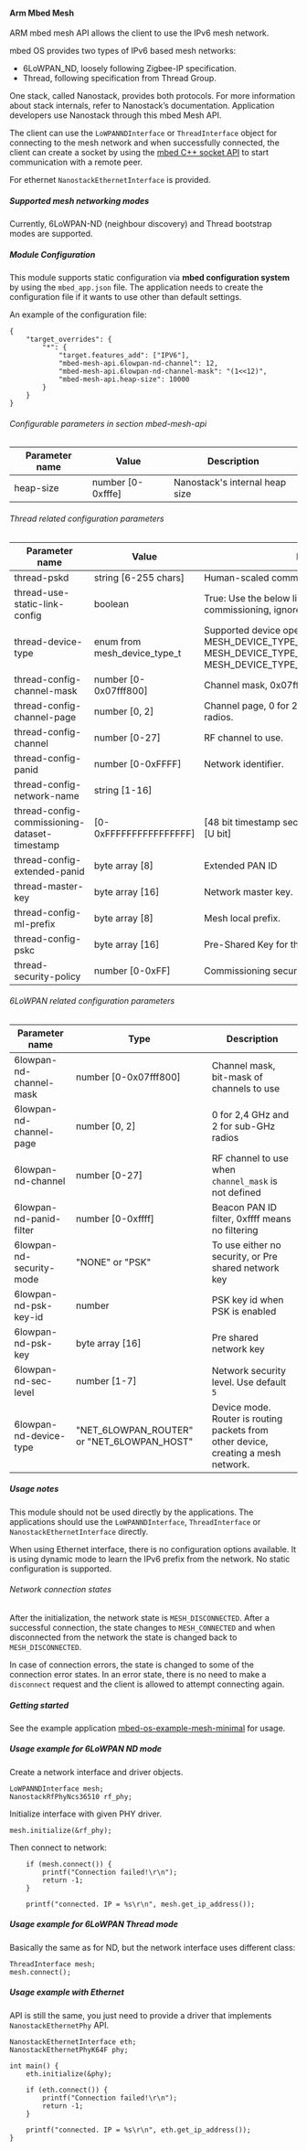 #### Arm Mbed Mesh

ARM mbed mesh API allows the client to use the IPv6 mesh network.

mbed OS provides two types of IPv6 based mesh networks:

* 6LoWPAN_ND, loosely following Zigbee-IP specification.
* Thread, following specification from Thread Group.

One stack, called Nanostack, provides both protocols. For more information about stack internals, refer to Nanostack’s documentation. Application developers use Nanostack through this mbed Mesh API.

The client can use the `LoWPANNDInterface` or `ThreadInterface` object for connecting to the mesh network and when successfully connected, the client can create a socket by using the [mbed C++ socket API](network_sockets.md) to start communication with a remote peer.

For ethernet `NanostackEthernetInterface` is provided.

##### Supported mesh networking modes

Currently, 6LoWPAN-ND (neighbour discovery) and Thread bootstrap modes are supported.

##### Module Configuration

This module supports static configuration via **mbed configuration system** by using the `mbed_app.json` file. The application needs to create the configuration file if it wants to use other than default settings.

An example of the configuration file:

```
{
    "target_overrides": {
        "*": {
            "target.features_add": ["IPV6"],
            "mbed-mesh-api.6lowpan-nd-channel": 12,
            "mbed-mesh-api.6lowpan-nd-channel-mask": "(1<<12)",
            "mbed-mesh-api.heap-size": 10000
        }
    }
}
```

###### Configurable parameters in section mbed-mesh-api

| Parameter name  | Value         | Description |
| --------------- | ------------- | ----------- |
| heap-size       | number [0-0xfffe] | Nanostack's internal heap size |

###### Thread related configuration parameters

| Parameter name  | Value         | Description |
| --------------- | ------------- | ----------- |
| thread-pskd     | string [6-255 chars] | Human-scaled commissioning credentials. |
| thread-use-static-link-config | boolean | True: Use the below link config, False: Use commissioning, ignore the below link config. |
| thread-device-type | enum from mesh_device_type_t | Supported device operating modes: MESH_DEVICE_TYPE_THREAD_ROUTER, MESH_DEVICE_TYPE_THREAD_SLEEPY_END_DEVICE, MESH_DEVICE_TYPE_THREAD_MINIMAL_END_DEVICE |
| thread-config-channel-mask | number [0-0x07fff800] | Channel mask, 0x07fff800 scans all channels. |
| thread-config-channel-page | number [0, 2]| Channel page, 0 for 2,4 GHz and 2 for sub-GHz radios. |
| thread-config-channel      | number [0-27] | RF channel to use. |
| thread-config-panid        | number [0-0xFFFF] | Network identifier. |
| thread-config-network-name | string [1-16] |
| thread-config-commissioning-dataset-timestamp | [0-0xFFFFFFFFFFFFFFFF] | [48 bit timestamp seconds]-[15 bit timestamp ticks]-[U bit] |
|thread-config-extended-panid | byte array [8] | Extended PAN ID |
| thread-master-key      | byte array [16]| Network master key. |
| thread-config-ml-prefix | byte array [8] | Mesh local prefix. |
| thread-config-pskc      | byte array [16] | Pre-Shared Key for the Commissioner. |
| thread-security-policy | number [0-0xFF] | Commissioning security policy bits |

###### 6LoWPAN related configuration parameters

| Parameter name  | Type     | Description |
| --------------- | ---------| ----------- |
| 6lowpan-nd-channel-mask    | number [0-0x07fff800] | Channel mask, bit-mask of channels to use |
| 6lowpan-nd-channel-page   | number [0, 2] | 0 for 2,4 GHz and 2 for sub-GHz radios |
| 6lowpan-nd-channel        | number [0-27] | RF channel to use when `channel_mask` is not defined |
| 6lowpan-nd-panid-filter | number [0-0xffff] | Beacon PAN ID filter, 0xffff means no filtering |
| 6lowpan-nd-security-mode | "NONE" or "PSK" | To use either no security, or Pre shared network key |
| 6lowpan-nd-psk-key-id | number | PSK key id when PSK is enabled |
| 6lowpan-nd-psk-key | byte array [16] | Pre shared network key |
| 6lowpan-nd-sec-level | number [1-7] | Network security level. Use default `5` |
| 6lowpan-nd-device-type | "NET_6LOWPAN_ROUTER" or "NET_6LOWPAN_HOST" | Device mode. Router is routing packets from other device, creating a mesh network. |

##### Usage notes

This module should not be used directly by the applications. The applications should use the `LoWPANNDInterface`, `ThreadInterface` or `NanostackEthernetInterface` directly.

When using Ethernet interface, there is no configuration options available. It is using dynamic mode to learn the IPv6 prefix from the network. No static configuration is supported.

###### Network connection states

After the initialization, the network state is `MESH_DISCONNECTED`. After a successful connection, the state changes to `MESH_CONNECTED` and when disconnected from the network the state is changed back to `MESH_DISCONNECTED`.

In case of connection errors, the state is changed to some of the connection error states. In an error state, there is no need to make a `disconnect` request and the client is allowed to attempt connecting again.

##### Getting started

See the example application [mbed-os-example-mesh-minimal](https://github.com/ARMmbed/mbed-os-example-mesh-minimal) for usage.

##### Usage example for 6LoWPAN ND mode

Create a network interface and driver objects.

```
LoWPANNDInterface mesh;
NanostackRfPhyNcs36510 rf_phy;
```

Initialize interface with given PHY driver.

```
mesh.initialize(&rf_phy);
```

Then connect to network:

```
    if (mesh.connect()) {
        printf("Connection failed!\r\n");
        return -1;
    }

    printf("connected. IP = %s\r\n", mesh.get_ip_address());
```

##### Usage example for 6LoWPAN Thread mode

Basically the same as for ND, but the network interface uses different class:

```
ThreadInterface mesh;
mesh.connect();
```

##### Usage example with Ethernet

API is still the same, you just need to provide a driver that implements `NanostackEthernetPhy` API.

```
NanostackEthernetInterface eth;
NanostackEthernetPhyK64F phy;

int main() {
    eth.initialize(&phy);

    if (eth.connect()) {
        printf("Connection failed!\r\n");
        return -1;
    }

    printf("connected. IP = %s\r\n", eth.get_ip_address());
}
```
